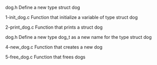 dog.h Define a new type struct dog

1-init_dog.c Function that initialize a variable of type struct dog

2-print_dog.c Function that prints a struct dog

dog.h Define a new type dog_t as a new name for the type struct dog

4-new_dog.c Function that creates a new dog

5-free_dog.c Function that frees dogs

